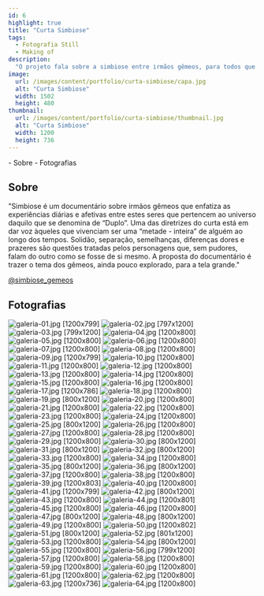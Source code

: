 ```yaml
---
id: 6
highlight: true
title: "Curta Simbiose"
tags:
  - Fotografia Still
  - Making of
description:
  "O projeto fala sobre a simbiose entre irmãos gêmeos, para todos que experimentam ser uma 'metade inteira' de alguém."
image:
  url: /images/content/portfolio/curta-simbiose/capa.jpg
  alt: "Curta Simbiose"
  width: 1502
  height: 480
thumbnail:
  url: /images/content/portfolio/curta-simbiose/thumbnail.jpg
  alt: "Curta Simbiose"
  width: 1200
  height: 736
---
```


<Titulo subtitulo="Livro Momentos World"/>

<Tags />

<RedesSociais
  instagram="https://www.instagram.com/simbiose_gemeos/"
  youtube="https://www.youtube.com/watch?v=pIB5gKl9I7c"  />

<IconeCompartilhar />

<ImagemPrincipal />

<Toc>
- Sobre
- Fotografias
</Toc>

## Sobre

"Simbiose é um documentário sobre irmãos gêmeos que enfatiza as experiências diárias e afetivas entre estes seres que pertencem ao universo daquilo que se denomina de “Duplo”. Uma das diretrizes do curta está em dar voz àqueles que vivenciam ser uma “metade - inteira” de alguém ao longo dos tempos. Solidão, separação, semelhanças, diferenças dores e prazeres são questões tratadas pelos personagens que, sem pudores, falam do outro como se fosse de si mesmo. A proposta do documentário é trazer o tema dos gêmeos, ainda pouco explorado, para a tela grande."

[@simbiose_gemeos](https://www.instagram.com/simbiose_gemeos/#)

## Fotografias

<Galeria>

![galeria-01.jpg [1200x799] ](/images/content/portfolio/curta-simbiose/galeria-01.jpg)
![galeria-02.jpg [797x1200] ](/images/content/portfolio/curta-simbiose/galeria-02.jpg)
![galeria-03.jpg [799x1200] ](/images/content/portfolio/curta-simbiose/galeria-03.jpg)
![galeria-04.jpg [1200x800] ](/images/content/portfolio/curta-simbiose/galeria-04.jpg)
![galeria-05.jpg [1200x800] ](/images/content/portfolio/curta-simbiose/galeria-05.jpg)
![galeria-06.jpg [1200x800] ](/images/content/portfolio/curta-simbiose/galeria-06.jpg)
![galeria-07.jpg [1200x800] ](/images/content/portfolio/curta-simbiose/galeria-07.jpg)
![galeria-08.jpg [1200x800] ](/images/content/portfolio/curta-simbiose/galeria-08.jpg)
![galeria-09.jpg [1200x799] ](/images/content/portfolio/curta-simbiose/galeria-09.jpg)
![galeria-10.jpg [1200x800] ](/images/content/portfolio/curta-simbiose/galeria-10.jpg)
![galeria-11.jpg [1200x800] ](/images/content/portfolio/curta-simbiose/galeria-11.jpg)
![galeria-12.jpg [1200x800] ](/images/content/portfolio/curta-simbiose/galeria-12.jpg)
![galeria-13.jpg [1200x800] ](/images/content/portfolio/curta-simbiose/galeria-13.jpg)
![galeria-14.jpg [1200x800] ](/images/content/portfolio/curta-simbiose/galeria-14.jpg)
![galeria-15.jpg [1200x800] ](/images/content/portfolio/curta-simbiose/galeria-15.jpg)
![galeria-16.jpg [1200x800] ](/images/content/portfolio/curta-simbiose/galeria-16.jpg)
![galeria-17.jpg [1200x786] ](/images/content/portfolio/curta-simbiose/galeria-17.jpg)
![galeria-18.jpg [1200x800] ](/images/content/portfolio/curta-simbiose/galeria-18.jpg)
![galeria-19.jpg [800x1200] ](/images/content/portfolio/curta-simbiose/galeria-19.jpg)
![galeria-20.jpg [1200x800] ](/images/content/portfolio/curta-simbiose/galeria-20.jpg)
![galeria-21.jpg [1200x800] ](/images/content/portfolio/curta-simbiose/galeria-21.jpg)
![galeria-22.jpg [1200x800] ](/images/content/portfolio/curta-simbiose/galeria-22.jpg)
![galeria-23.jpg [1200x800] ](/images/content/portfolio/curta-simbiose/galeria-23.jpg)
![galeria-24.jpg [1200x800] ](/images/content/portfolio/curta-simbiose/galeria-24.jpg)
![galeria-25.jpg [800x1200] ](/images/content/portfolio/curta-simbiose/galeria-25.jpg)
![galeria-26.jpg [1200x800] ](/images/content/portfolio/curta-simbiose/galeria-26.jpg)
![galeria-27.jpg [1200x800] ](/images/content/portfolio/curta-simbiose/galeria-27.jpg)
![galeria-28.jpg [1200x800] ](/images/content/portfolio/curta-simbiose/galeria-28.jpg)
![galeria-29.jpg [1200x800] ](/images/content/portfolio/curta-simbiose/galeria-29.jpg)
![galeria-30.jpg [800x1200] ](/images/content/portfolio/curta-simbiose/galeria-30.jpg)
![galeria-31.jpg [800x1200] ](/images/content/portfolio/curta-simbiose/galeria-31.jpg)
![galeria-32.jpg [800x1200] ](/images/content/portfolio/curta-simbiose/galeria-32.jpg)
![galeria-33.jpg [1200x800] ](/images/content/portfolio/curta-simbiose/galeria-33.jpg)
![galeria-34.jpg [1200x800] ](/images/content/portfolio/curta-simbiose/galeria-34.jpg)
![galeria-35.jpg [800x1200] ](/images/content/portfolio/curta-simbiose/galeria-35.jpg)
![galeria-36.jpg [800x1200] ](/images/content/portfolio/curta-simbiose/galeria-36.jpg)
![galeria-37.jpg [1200x800] ](/images/content/portfolio/curta-simbiose/galeria-37.jpg)
![galeria-38.jpg [1200x800] ](/images/content/portfolio/curta-simbiose/galeria-38.jpg)
![galeria-39.jpg [1200x803] ](/images/content/portfolio/curta-simbiose/galeria-39.jpg)
![galeria-40.jpg [1200x800] ](/images/content/portfolio/curta-simbiose/galeria-40.jpg)
![galeria-41.jpg [1200x799] ](/images/content/portfolio/curta-simbiose/galeria-41.jpg)
![galeria-42.jpg [800x1200] ](/images/content/portfolio/curta-simbiose/galeria-42.jpg)
![galeria-43.jpg [1200x800] ](/images/content/portfolio/curta-simbiose/galeria-43.jpg)
![galeria-44.jpg [1200x801] ](/images/content/portfolio/curta-simbiose/galeria-44.jpg)
![galeria-45.jpg [1200x800] ](/images/content/portfolio/curta-simbiose/galeria-45.jpg)
![galeria-46.jpg [1200x800] ](/images/content/portfolio/curta-simbiose/galeria-46.jpg)
![galeria-47.jpg [800x1200] ](/images/content/portfolio/curta-simbiose/galeria-47.jpg)
![galeria-48.jpg [800x1200] ](/images/content/portfolio/curta-simbiose/galeria-48.jpg)
![galeria-49.jpg [1200x800] ](/images/content/portfolio/curta-simbiose/galeria-49.jpg)
![galeria-50.jpg [1200x802] ](/images/content/portfolio/curta-simbiose/galeria-50.jpg)
![galeria-51.jpg [800x1200] ](/images/content/portfolio/curta-simbiose/galeria-51.jpg)
![galeria-52.jpg [801x1200] ](/images/content/portfolio/curta-simbiose/galeria-52.jpg)
![galeria-53.jpg [1200x800] ](/images/content/portfolio/curta-simbiose/galeria-53.jpg)
![galeria-54.jpg [800x1200] ](/images/content/portfolio/curta-simbiose/galeria-54.jpg)
![galeria-55.jpg [1200x800] ](/images/content/portfolio/curta-simbiose/galeria-55.jpg)
![galeria-56.jpg [799x1200] ](/images/content/portfolio/curta-simbiose/galeria-56.jpg)
![galeria-57.jpg [1200x800] ](/images/content/portfolio/curta-simbiose/galeria-57.jpg)
![galeria-58.jpg [1200x800] ](/images/content/portfolio/curta-simbiose/galeria-58.jpg)
![galeria-59.jpg [1200x800] ](/images/content/portfolio/curta-simbiose/galeria-59.jpg)
![galeria-60.jpg [1200x800] ](/images/content/portfolio/curta-simbiose/galeria-60.jpg)
![galeria-61.jpg [1200x800] ](/images/content/portfolio/curta-simbiose/galeria-61.jpg)
![galeria-62.jpg [1200x800] ](/images/content/portfolio/curta-simbiose/galeria-62.jpg)
![galeria-63.jpg [1200x736] ](/images/content/portfolio/curta-simbiose/galeria-63.jpg)
![galeria-64.jpg [1200x800] ](/images/content/portfolio/curta-simbiose/galeria-64.jpg)

</Galeria>

<BotaoCompartilhar />

<Espaco altura="40px" />
